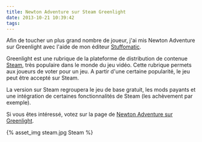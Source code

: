 ```yaml
---
title: Newton Adventure sur Steam Greenlight
date: 2013-10-21 10:39:42
tags:
---
```


Afin de toucher un plus grand nombre de joueur, j'ai mis Newton Adventure sur Greenlight avec l'aide de mon éditeur [Stuffomatic](http://www.stuff-o-matic.com/).

Greenlight est une rubrique de la plateforme de distribution de contenue [Steam](http://fr.wikipedia.org/wiki/Steam), très populaire dans le monde du jeu vidéo. Cette rubrique permets aux joueurs de voter pour un jeu. A partir d'une certaine popularité, le jeu peut être accepté sur Steam.

La version sur Steam regroupera le jeu de base gratuit, les mods payants et une intégration de certaines fonctionnalités de Steam (les achèvement par exemple).

Si vous êtes intéressé, votez sur la page de [Newton Adventure sur Greenlight](http://steamcommunity.com/sharedfiles/filedetails/?id=187107465).

{% asset_img steam.jpg Steam %}